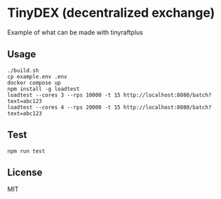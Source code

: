 # TinyDEX (decentralized exchange)
Example of what can be made with tinyraftplus

## Usage
```
./build.sh
cp example.env .env
docker compose up
npm install -g loadtest
loadtest --cores 3 --rps 10000 -t 15 http://localhost:8080/batch?text=abc123
loadtest --cores 4 --rps 20000 -t 15 http://localhost:8080/batch?text=abc123
```

## Test
```
npm run test
```

## License
MIT
